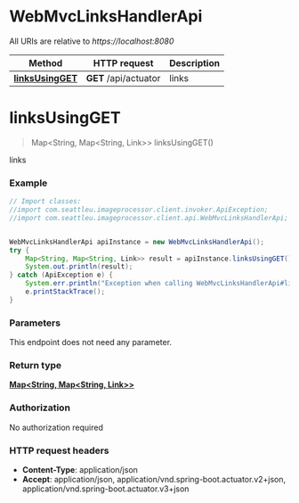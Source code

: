 # WebMvcLinksHandlerApi

All URIs are relative to *https://localhost:8080*

Method | HTTP request | Description
------------- | ------------- | -------------
[**linksUsingGET**](WebMvcLinksHandlerApi.md#linksUsingGET) | **GET** /api/actuator | links


<a name="linksUsingGET"></a>
# **linksUsingGET**
> Map&lt;String, Map&lt;String, Link&gt;&gt; linksUsingGET()

links

### Example
```java
// Import classes:
//import com.seattleu.imageprocessor.client.invoker.ApiException;
//import com.seattleu.imageprocessor.client.api.WebMvcLinksHandlerApi;


WebMvcLinksHandlerApi apiInstance = new WebMvcLinksHandlerApi();
try {
    Map<String, Map<String, Link>> result = apiInstance.linksUsingGET();
    System.out.println(result);
} catch (ApiException e) {
    System.err.println("Exception when calling WebMvcLinksHandlerApi#linksUsingGET");
    e.printStackTrace();
}
```

### Parameters
This endpoint does not need any parameter.

### Return type

[**Map&lt;String, Map&lt;String, Link&gt;&gt;**](Map.md)

### Authorization

No authorization required

### HTTP request headers

 - **Content-Type**: application/json
 - **Accept**: application/json, application/vnd.spring-boot.actuator.v2+json, application/vnd.spring-boot.actuator.v3+json

